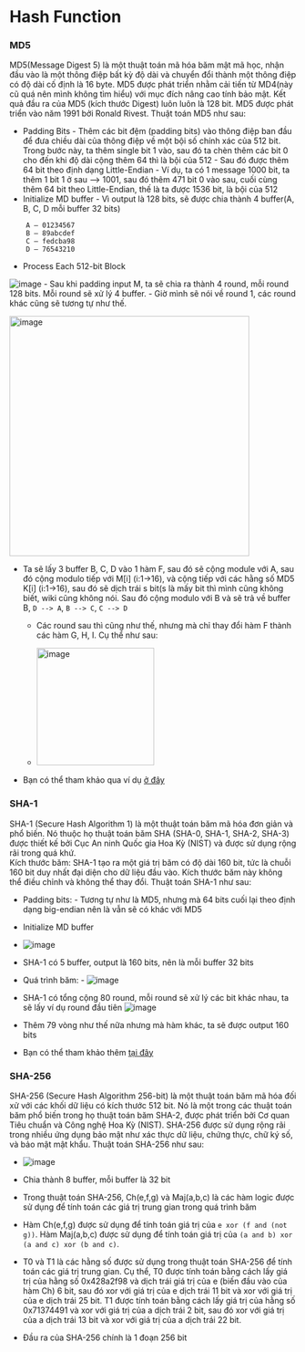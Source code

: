 # Hash Function

### MD5
MD5(Message Digest 5) là một thuật toán mã hóa băm mật mã học, nhận đầu vào là một thông điệp bất kỳ độ dài và chuyển đổi thành một thông điệp có độ dài cố định là 16 byte. MD5 được phát triển nhằm cải tiến từ MD4(này cũ quá nên mình không tìm hiểu) với mục đích nâng cao tính bảo mật. Kết quả đầu ra của MD5 (kích thước Digest) luôn luôn là 128 bit. MD5 được phát triển vào năm 1991 bởi Ronald Rivest.
Thuật toán MD5 như sau:
-    Padding Bits
    -    Thêm các bit đệm (padding bits) vào thông điệp ban đầu để đưa chiều dài của thông điệp về một bội số chính xác của 512 bit. Trong bước này, ta thêm single bit 1 vào, sau đó ta chèn thêm các bit 0 cho đến khi độ dài cộng thêm 64 thì là bội của 512
    -    Sau đó được thêm 64 bit theo định dạng Little-Endian
    -    Ví dụ, ta có 1 message 1000 bit, ta thêm 1 bit 1 ở sau --> 1001, sau đó thêm 471 bit 0 vào sau, cuối cùng thêm 64 bit theo Little-Endian, thế là ta được 1536 bit, là bội của 512
-    Initialize MD buffer
    -    Vì output là 128 bits, sẽ được chia thành 4 buffer(A, B, C, D mỗi buffer 32 bits)
```
    A – 01234567
    B – 89abcdef
    C – fedcba98
    D – 76543210
```
-    Process Each 512-bit Block


![image](https://github.com/trananhnhatviet/Hash_funtion/assets/92376163/41388474-88ba-4a43-85df-80aa6936be13)
    -    Sau khi padding input M, ta sẽ chia ra thành 4 round, mỗi round 128 bits. Mỗi round sẽ xử lý 4 buffer.
    -    Giờ mình sẽ nói về round 1, các round khác cũng sẽ tương tự như thế.

<img width="421" alt="image" src="https://github.com/trananhnhatviet/Hash_funtion/assets/92376163/84af79df-024d-4640-ba7d-1ba54a8724f1">


   -    Ta sẽ lấy 3 buffer B, C, D vào 1 hàm F, sau đó sẽ cộng module với A, sau đó cộng modulo tiếp với M[i] (i:1->16), và cộng tiếp với các hằng số MD5 K[i] (i:1->16), sau đó sẽ dịch trái s bit(s là mấy bit thì mình cũng không biết, wiki cũng không nói. Sau đó cộng modulo với B và sẽ trả về buffer B, ``D --> A``, ``B --> C``, ``C --> D``
        -    Các round sau thì cũng như thế, nhưng mà chỉ thay đổi hàm F thành các hàm G, H, I. Cụ thể như sau:


        -    <img width="206" alt="image" src="https://github.com/trananhnhatviet/Hash_funtion/assets/92376163/66add9ea-8b5a-4411-b3f7-215a1e071db1">

-    Bạn có thể tham khảo qua ví dụ [ở đây](https://www.comparitech.com/blog/information-security/md5-algorithm-with-examples/)

### SHA-1
SHA-1 (Secure Hash Algorithm 1) là một thuật toán băm mã hóa đơn giản và phổ biến. Nó thuộc họ thuật toán băm SHA (SHA-0, SHA-1, SHA-2, SHA-3) được thiết kế bởi Cục An ninh Quốc gia Hoa Kỳ (NIST) và được sử dụng rộng rãi trong quá khứ.    
Kích thước băm: SHA-1 tạo ra một giá trị băm có độ dài 160 bit, tức là chuỗi 160 bit duy nhất đại diện cho dữ liệu đầu vào. Kích thước băm này không thể điều chỉnh và không thể thay đổi.
Thuật toán SHA-1 như sau:
-    Padding bits:
    -    Tương tự như là MD5, nhưng mà 64 bits cuối lại theo định dạng big-endian nên là vẫn sẽ có khác với MD5
-    Initialize MD buffer
   -    ![image](https://github.com/trananhnhatviet/Hash_funtion/assets/92376163/5e647600-668f-49ed-b288-f89d88fc1f12)
   -    SHA-1 có 5 buffer, output là 160 bits, nên là mỗi buffer 32 bits

-    Quá trình băm:
    -    ![image](https://github.com/trananhnhatviet/Hash_funtion/assets/92376163/179c9b2f-d316-4554-9df0-f59b7b170ac7)

   -    SHA-1 có tổng cộng 80 round, mỗi round sẽ xử lý các bit khác nhau, ta sẽ lấy ví dụ round đầu tiên
    ![image](https://github.com/trananhnhatviet/Hash_funtion/assets/92376163/5b39c5ec-67fd-43fe-bdab-29b0edc1e8d9)


   -    Thêm 79 vòng như thế nữa nhưng mà hàm khác, ta sẽ được output 160 bits
-    Bạn có thể tham khảo thêm [tại đây](https://www.slideshare.net/shivaramdam/sha-1-algorithm)


### SHA-256
SHA-256 (Secure Hash Algorithm 256-bit) là một thuật toán băm mã hóa đối xử với các khối dữ liệu có kích thước 512 bit. Nó là một trong các thuật toán băm phổ biến trong họ thuật toán băm SHA-2, được phát triển bởi Cơ quan Tiêu chuẩn và Công nghệ Hoa Kỳ (NIST).
SHA-256 được sử dụng rộng rãi trong nhiều ứng dụng bảo mật như xác thực dữ liệu, chứng thực, chữ ký số, và bảo mật mật khẩu.
Thuật toán SHA-256 như sau:


-    ![image](https://github.com/trananhnhatviet/Hash_funtion/assets/92376163/f7e76928-39f6-4537-a013-a102e048e0e7)


-    Chia thành 8 buffer, mỗi buffer là 32 bit
-    Trong thuật toán SHA-256, Ch(e,f,g) và Maj(a,b,c) là các hàm logic được sử dụng để tính toán các giá trị trung gian trong quá trình băm
-    Hàm Ch(e,f,g) được sử dụng để tính toán giá trị của ``e xor (f and (not g))``. Hàm Maj(a,b,c) được sử dụng để tính toán giá trị của ``(a and b) xor (a and c) xor (b and c)``.
-    T0 và T1 là các hằng số được sử dụng trong thuật toán SHA-256 để tính toán các giá trị trung gian. Cụ thể, T0 được tính toán bằng cách lấy giá trị của hằng số 0x428a2f98 và dịch trái giá trị của e (biến đầu vào của hàm Ch) 6 bit, sau đó xor với giá trị của e dịch trái 11 bit và xor với giá trị của e dịch trái 25 bit. T1 được tính toán bằng cách lấy giá trị của hằng số 0x71374491 và xor với giá trị của a dịch trái 2 bit, sau đó xor với giá trị của a dịch trái 13 bit và xor với giá trị của a dịch trái 22 bit.
-    Đầu ra của SHA-256 chính là 1 đoạn 256 bit
